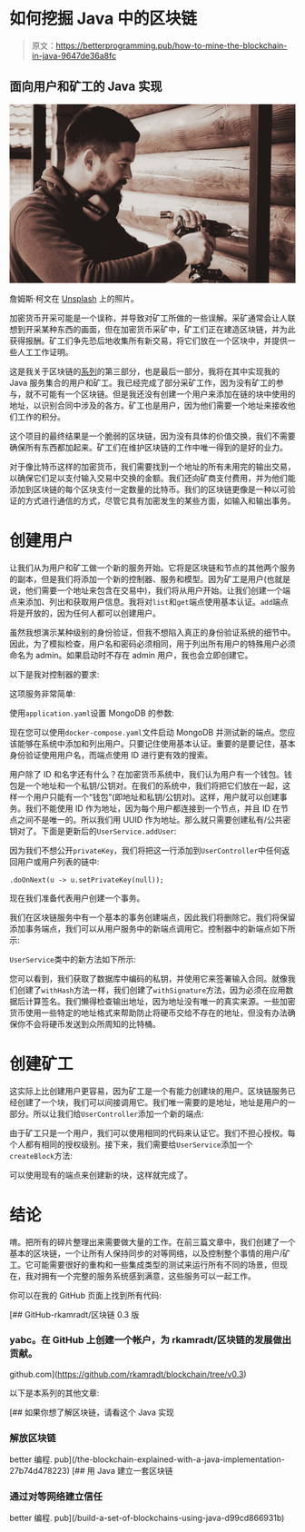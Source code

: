 # 如何挖掘 Java 中的区块链

> 原文：<https://betterprogramming.pub/how-to-mine-the-blockchain-in-java-9647de36a8fc>

## 面向用户和矿工的 Java 实现

![](img/d441eb1556b6e5bb18f0fefa821e4104.png)

詹姆斯·柯文在 [Unsplash](https://unsplash.com?utm_source=medium&utm_medium=referral) 上的照片。

加密货币开采可能是一个误称，并导致对矿工所做的一些误解。采矿通常会让人联想到开采某种东西的画面，但在加密货币采矿中，矿工们正在建造区块链，并为此获得报酬。矿工们争先恐后地收集所有新交易，将它们放在一个区块中，并提供一些人工工作证明。

这是我关于区块链的[系列](/the-blockchain-explained-with-a-java-implementation-27b74d478223)的第三部分，也是最后一部分，我将在其中实现我的 Java 服务集合的用户和矿工。我已经完成了部分采矿工作，因为没有矿工的参与，就不可能有一个区块链。但是我还没有创建一个用户来添加在链的块中使用的地址，以识别合同中涉及的各方。矿工也是用户，因为他们需要一个地址来接收他们工作的积分。

这个项目的最终结果是一个脆弱的区块链，因为没有具体的价值交换，我们不需要确保所有东西都加起来。矿工们在维护区块链的工作中唯一得到的是好的业力。

对于像比特币这样的加密货币，我们需要找到一个地址的所有未用完的输出交易，以确保它们足以支付输入交易中交换的金额。我们还向矿商支付费用，并为他们能添加到区块链的每个区块支付一定数量的比特币。我们的区块链更像是一种以可验证的方式进行通信的方式，尽管它具有加密发生的某些方面，如输入和输出事务。

# 创建用户

让我们从为用户和矿工做一个新的服务开始。它将是区块链和节点的其他两个服务的副本，但是我们将添加一个新的控制器、服务和模型。因为矿工是用户(也就是说，他们需要一个地址来包含在交易中)，我们将从用户开始。让我们创建一个端点来添加、列出和获取用户信息。我将对`list`和`get`端点使用基本认证。`add`端点将是开放的，因为任何人都可以创建用户。

虽然我想演示某种级别的身份验证，但我不想陷入真正的身份验证系统的细节中。因此，为了模拟检查，用户名和密码必须相同，用于列出所有用户的特殊用户必须命名为 admin。如果启动时不存在 admin 用户，我也会立即创建它。

以下是我对控制器的要求:

这项服务非常简单:

使用`application.yaml`设置 MongoDB 的参数:

现在您可以使用`docker-compose.yaml`文件启动 MongoDB 并测试新的端点。您应该能够在系统中添加和列出用户。只要记住使用基本认证。重要的是要记住，基本身份验证使用用户名，而端点使用 ID 进行更有效的搜索。

用户除了 ID 和名字还有什么？在加密货币系统中，我们认为用户有一个钱包。钱包是一个地址和一个私钥/公钥对。在我们的系统中，我们将把它们放在一起，这样一个用户只能有一个“钱包”(即地址和私钥/公钥对)。这样，用户就可以创建事务。我们不能使用 ID 作为地址，因为每个用户都连接到一个节点，并且 ID 在节点之间不是唯一的。所以我们用 UUID 作为地址。那么就只需要创建私有/公共密钥对了。下面是更新后的`UserService.addUser`:

因为我们不想公开`privateKey`，我们将把这一行添加到`UserController`中任何返回用户或用户列表的链中:

```
.doOnNext(u -> u.setPrivateKey(null));
```

现在我们准备代表用户创建一个事务。

我们在区块链服务中有一个基本的事务创建端点，因此我们将删除它。我们将保留添加事务端点，我们可以从用户服务中的新端点调用它。控制器中的新端点如下所示:

`UserService`类中的新方法如下所示:

您可以看到，我们获取了数据库中编码的私钥，并使用它来签署输入合同。就像我们创建了`withHash`方法一样，我们创建了`withSignature`方法，因为必须在应用数据后计算签名。我们懒得检查输出地址，因为地址没有唯一的真实来源。一些加密货币使用一些特定的地址格式来帮助防止将硬币交给不存在的地址，但没有办法确保你不会将硬币发送到众所周知的比特桶。

# 创建矿工

这实际上比创建用户更容易，因为矿工是一个有能力创建块的用户。区块链服务已经创建了一个块，我们可以间接调用它。我们唯一需要的是地址，地址是用户的一部分。所以让我们给`UserController`添加一个新的端点:

由于矿工只是一个用户，我们可以使用相同的代码来认证它。我们不担心授权。每个人都有相同的授权级别。接下来，我们需要给`UserService`添加一个`createBlock`方法:

可以使用现有的端点来创建新的块，这样就完成了。

# 结论

唷。把所有的碎片整理出来需要做大量的工作。在前三篇文章中，我们创建了一个基本的区块链，一个让所有人保持同步的对等网络，以及控制整个事情的用户/矿工。它可能需要很好的重构和一些集成类型的测试来运行所有不同的场景，但现在，我对拥有一个完整的服务系统感到满意，这些服务可以一起工作。

你可以在我的 GitHub 页面上找到所有代码:

[](https://github.com/rkamradt/blockchain/tree/v0.3) [## GitHub-rkamradt/区块链 0.3 版

### yabc。在 GitHub 上创建一个帐户，为 rkamradt/区块链的发展做出贡献。

github.com](https://github.com/rkamradt/blockchain/tree/v0.3) 

以下是本系列的其他文章:

[](/the-blockchain-explained-with-a-java-implementation-27b74d478223) [## 如果你想了解区块链，请看这个 Java 实现

### 解放区块链

better 编程. pub](/the-blockchain-explained-with-a-java-implementation-27b74d478223) [](/build-a-set-of-blockchains-using-java-d99cd866931b) [## 用 Java 建立一套区块链

### 通过对等网络建立信任

better 编程. pub](/build-a-set-of-blockchains-using-java-d99cd866931b)